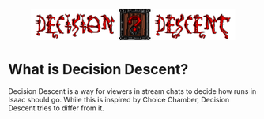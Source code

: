 <p align="center">
<img src="resources/assets/logo.png">
</p>


# What is Decision Descent?
Decision Descent is a way for viewers in stream chats to decide how runs in Isaac should go.
While this is inspired by Choice Chamber, Decision Descent tries to differ from it.
